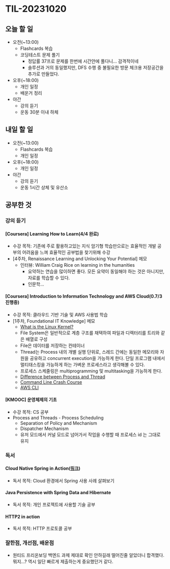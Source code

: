 # TIL-20231020

## 오늘 할 일

- 오전(~13:00)
  - Flashcards 복습
  - 코딩테스트 문제 풀기
    - 정답률 37프로 문제를 한번에 시간안에 풀다니... 감격적이네
    - 솔루션과 거의 동일했지만, DFS 수행 중 불필요한 방문 체크용 저장공간을 추가로 만들었다.
- 오후(~18:00)
  - 개인 일정
  - 배운거 정리
- 야간
  - 강의 듣기
  - 운동 30분 이내 하체

## 내일 할 일

- 오전(~13:00)
  - Flashcards 복습
  - 개인 일정
- 오후(~18:00)
  - 개인 일정
- 야간
  - 강의 듣기
  - 운동 1시간 상체 및 유산소

## 공부한 것

### 강의 듣기

#### [Coursera] Learning How to Learn(4/4 완료)

- 수강 목적: 기존에 주로 활용하고있는 지식 암기형 학습만으로는 효율적인 개발 공부의 어려움을 느껴 효율적인 공부법을 찾기위해 수강
- [4주차, Renaissance Learning and Unlocking Your Potential] 메모
  - 인터뷰: William Craig Rice on learning in the humanities
    - 요약하는 연습을 많이하면 좋다. 모든 요약이 동일해야 하는 것은 아니지만, 자료를 학습할 수 있다.
    - 인문학...

#### [Coursera] Introduction to Information Technology and AWS Cloud(0.7/3 진행중)

- 수강 목적: 클라우드 기반 기술 및 AWS 사용법 학습
- [1주차, Foundational IT Knowledge] 메모
  - [What is the Linux Kernel?](https://www.redhat.com/en/topics/linux/what-is-the-linux-kernel)
  - File System은 일반적으로 계층 구조를 채택하여 파일과 디렉터리를 트리와 같은 배열로 구성
  - File은 데이터를 저장하는 컨테이너
  - Thread는 Process 내의 개별 실행 단위로, 스레드 간에는 동일한 메모리와 자원을 공유하고 concurrent execution을 가능하게 한다. 단일 프로그램 내에서 멀티태스킹을 가능하게 하는 가벼운 프로세스라고 생각해볼 수 있다.
  - 프로세스 스케줄링은 multiprogramming 및 multitasking을 가능하게 한다.
  - [Difference between Process and Thread](tutorialspoint.com/difference-between-process-and-thread#:~:text=Both%20process%20and%20thread%20are,in%20the%20same%20memory%20space.)
  - [Command Line Crash Course](https://developer.mozilla.org/en-US/docs/Learn/Tools_and_testing/Understanding_client-side_tools/Command_line)
  - [AWS CLI](https://aws.amazon.com/ko/cli/)

#### [KMOOC] 운영체제의 기초

- 수강 목적: CS 공부
- Process and Threads - Process Scheduling
  - Separation of Policy and Mechanism
  - Dispatcher Mechanism
  - 유저 모드에서 커널 모드로 넘어가서 작업을 수행할 때 프로세스 id 는 그대로 유지

### 독서

#### Cloud Native Spring in Action([링크](https://www.manning.com/books/cloud-native-spring-in-action))

- 독서 목적: Cloud 환경에서 Spring 사용 사례 살펴보기

#### Java Persistence with Spring Data and Hibernate

- 독서 목적: 개인 프로젝트에 사용할 기술 공부

#### HTTP2 in action

- 독서 목적: HTTP 프로토콜 공부

### 잘한점, 개선점, 배운점

- 원티드 프리온보딩 백엔드 과제 제대로 확인 안하길래 떨어진줄 알았더니 합격했다. 뭐지...? 역시 일단 빠르게 제출하는게 중요했던거 같다.
